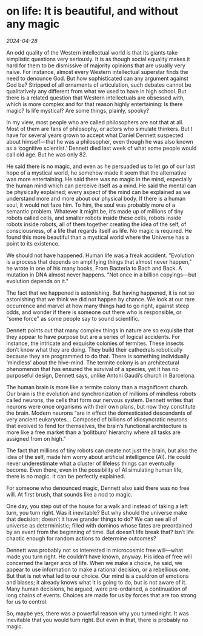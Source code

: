 # on life: It is beautiful, and without any magic

*2024-04-28*

An odd quality of the Western intellectual world is that its giants take
simplistic questions very seriously. It is as though social equality
makes it hard for them to be dismissive of majority opinions that are
usually very naive. For instance, almost every Western intellectual
superstar finds the need to denounce God. But how sophisticated can any
argument against God be? Stripped of all ornaments of articulation, such
debates cannot be qualitatively any different from what we used to have
in high school. But there is a related question that Western
intellectuals are obsessed with, which is more complex and for that
reason highly entertaining: Is there magic? Is life mystical? Are some
things, plainly, spooky?

In my view, most people who are called philosophers are not that at all.
Most of them are fans of philosophy, or actors who simulate thinkers.
But I have for several years grown to accept what Daniel Dennett
suspected about himself—that he was a philosopher, even though he was
also known as a ‘cognitive scientist.’ Dennett died last week of what
some people would call old age. But he was only 82.

He said there is no magic, and even as he persuaded us to let go of our
last hope of a mystical world, he somehow made it seem that the
alternative was more entertaining. He said there was no magic in the
mind, especially the human mind which can perceive itself as a mind. He
said the mental can be physically explained; every aspect of the mind
can be explained as we understand more and more about our physical body.
If there is a human soul, it would not faze him. To him, the soul was
probably more of a semantic problem. Whatever it might be, it’s made up
of millions of tiny robots called cells, and smaller robots inside these
cells, robots inside robots inside robots, all of them together creating
the idea of the self, of consciousness, of a life that regards itself as
life. No magic is required. He found this more beautiful than a mystical
world where the Universe has a point to its existence.

We should not have happened. Human life was a freak accident. “Evolution
is a process that depends on amplifying things that almost never
happen," he wrote in one of his many books, From Bacteria to Bach and
Back. A mutation in DNA almost never happens. “Not once in a billion
copyings—but evolution depends on it."

The fact that we happened is astonishing. But having happened, it is not
so astonishing that we think we did not happen by chance. We look at our
rare occurrence and marvel at how many things had to go right, against
steep odds, and wonder if there is someone out there who is responsible,
or “some force" as some people say to sound scientific.

Dennett points out that many complex things in nature are so exquisite
that they appear to have purpose but are a series of logical accidents.
For instance, the intricate and exquisite colonies of termites. These
insects don’t know what they are doing. They build their cathedrals
robotically because they are programmed to do that. There is something
individually ‘mindless’ about the hive-mind. The termite colony is an
architectural phenomenon that has ensured the survival of a species, yet
it has no purposeful design, Dennett says, unlike Antoni Gaudi’s church
in Barcelona.

The human brain is more like a termite colony than a magnificent church.
Our brain is the evolution and synchronization of millions of mindless
robots called neurons, the cells that form our nervous system. Dennett
writes that neurons were once organisms with their own plans, but now
they constitute the brain. Modern neurons “are in effect the
domesticated descendants of very ancient eukaryotes… Composed of
billions of idiosyncratic neurons that evolved to fend for themselves,
the brain’s functional architecture is more like a free market than a
‘politburo’ hierarchy where all tasks are assigned from on high."

The fact that millions of tiny robots can create not just the brain, but
also the idea of the self, made him worry about artificial intelligence
(AI). He could never underestimate what a cluster of lifeless things can
eventually become. Even there, even in the possibility of AI simulating
human life, there is no magic. It can be perfectly explained.

For someone who denounced magic, Dennett also said there was no free
will. At first brush, that sounds like a nod to magic.

One day, you step out of the house for a walk and instead of taking a
left turn, you turn right. Was it inevitable? But why should the
universe make that decision; doesn’t it have grander things to do? We
can see all of universe as deterministic; filled with dominos whose
fates are preordained by an event from the beginning of time. But
doesn’t life break that? Isn’t life chaotic enough for random actions to
determine outcomes?

Dennett was probably not so interested in microcosmic free will—what
made you turn right. He couldn’t have known, anyway. His idea of free
will concerned the larger arcs of life. When we make a choice, he said,
we appear to use information to make a rational decision, or a
rebellious one. But that is not what led to our choice. Our mind is a
cauldron of emotions and biases; it already knows what it is going to
do, but is not aware of it. Many human decisions, he argued, were
pre-ordained, a continuation of long chains of events. Choices are made
for us by forces that are too strong for us to control.

So, maybe yes, there was a powerful reason why you turned right. It was
inevitable that you would turn right. But even in that, there is
probably no magic.
